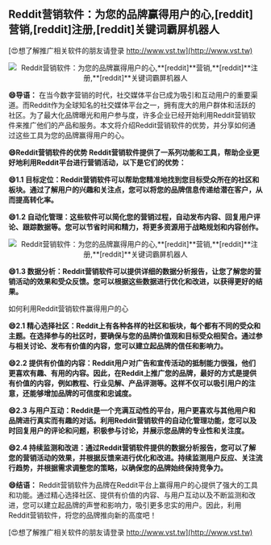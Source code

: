 ## **Reddit营销软件：为您的品牌赢得用户的心,**[reddit]**营销,**[reddit]**注册,**[reddit]**关键词霸屏机器人**

[😍想了解推广相关软件的朋友请登录 http://www.vst.tw](http://www.vst.tw)

 <center><img src="https://vst.tw/MP4/tuiguang/png/2.png" alt="Reddit营销软件：为您的品牌赢得用户的心,**[reddit]**营销,**[reddit]**注册,**[reddit]**关键词霸屏机器人"></center>

**😄导语：**
在当今数字营销的时代，社交媒体平台已成为吸引和互动用户的重要渠道。而Reddit作为全球知名的社交媒体平台之一，拥有庞大的用户群体和活跃的社区。为了最大化品牌曝光和用户参与度，许多企业已经开始利用Reddit营销软件来推广他们的产品和服务。本文将介绍Reddit营销软件的优势，并分享如何通过这些工具为您的品牌赢得用户的心。

**😄Reddit营销软件的优势 Reddit营销软件提供了一系列功能和工具，帮助企业更好地利用Reddit平台进行营销活动，以下是它们的优势：**

**😄1.1 目标定位：Reddit营销软件可以帮助您精准地找到您目标受众所在的社区和板块。通过了解用户的兴趣和关注点，您可以将您的品牌信息传递给潜在客户，从而提高转化率。**

**😄1.2 自动化管理：这些软件可以简化您的营销过程，自动发布内容、回复用户评论、跟踪数据等。您可以节省时间和精力，将更多资源用于战略规划和内容创作。**

 <center><img src="https://vst.tw/MP4/tuiguang/png/8.png" alt="Reddit营销软件：为您的品牌赢得用户的心,**[reddit]**营销,**[reddit]**注册,**[reddit]**关键词霸屏机器人"></center>

**😄1.3 数据分析：Reddit营销软件可以提供详细的数据分析报告，让您了解您的营销活动的效果和受众反馈。您可以根据这些数据进行优化和改进，以获得更好的结果。**

如何利用Reddit营销软件赢得用户的心

**😄2.1 精心选择社区：Reddit上有各种各样的社区和板块，每个都有不同的受众和主题。在选择参与的社区时，要确保与您的品牌价值观和目标受众相契合。通过参与相关讨论、发布有价值的内容，您可以建立起品牌的信任和影响力。**

**😄2.2 提供有价值的内容：Reddit用户对广告和宣传活动的抵制能力很强，他们更喜欢有趣、有用的内容。因此，在Reddit上推广您的品牌，最好的方式是提供有价值的内容，例如教程、行业见解、产品评测等。这样不仅可以吸引用户的注意，还能够增加品牌的可信度和忠诚度。**

**😄2.3 与用户互动：Reddit是一个充满互动性的平台，用户更喜欢与其他用户和品牌进行真实而有趣的对话。利用Reddit营销软件的自动化管理功能，您可以及时回复用户的评论和问题，积极参与讨论，并展示您品牌的专业性和关注度。**

**😄2.4 持续监测和改进：通过Reddit营销软件提供的数据分析报告，您可以了解您的营销活动的效果，并根据反馈来进行优化和改进。持续监测用户反应、关注流行趋势，并根据需求调整您的策略，以确保您的品牌始终保持竞争力。**

**😄结语：**
Reddit营销软件为品牌在Reddit平台上赢得用户的心提供了强大的工具和功能。通过精心选择社区、提供有价值的内容、与用户互动以及不断监测和改进，您可以建立起品牌的声誉和影响力，吸引更多忠实的用户。因此，利用Reddit营销软件，将您的品牌推向新的高度吧！

[😍想了解推广相关软件的朋友请登录 http://www.vst.tw](http://www.vst.tw)



